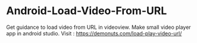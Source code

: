 # Android-Load-Video-From-URL
Get guidance to load video from URL in videoview. Make small video player app in android studio. Visit : https://demonuts.com/load-play-video-url/
